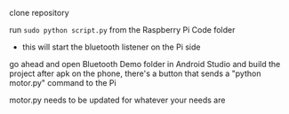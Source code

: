 clone repository

run `sudo python script.py` from the Raspberry Pi Code folder
- this will start the bluetooth listener on the Pi side

go ahead and open Bluetooth Demo folder in Android Studio and build the project
after apk on the phone, there's a button that sends a "python motor.py" command to the Pi

motor.py needs to be updated for whatever your needs are
